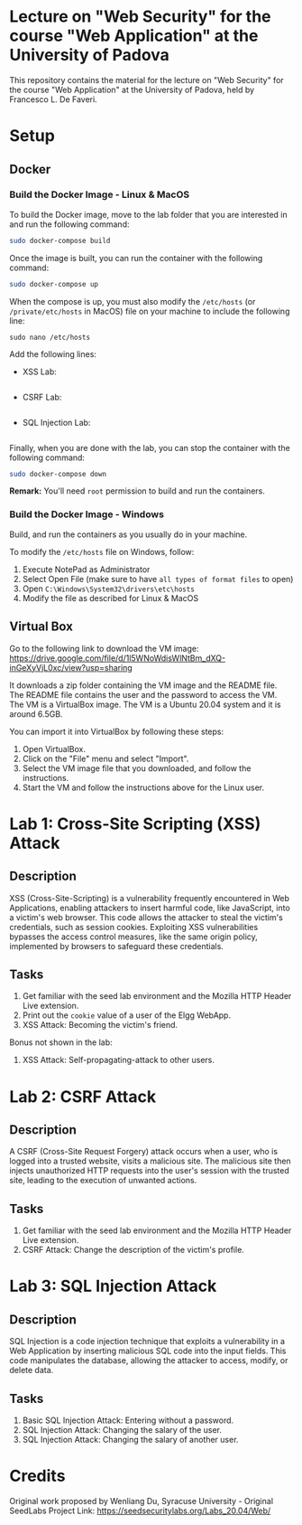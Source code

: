 # Lecture on "Web Security" for the course "Web Application" at the University of Padova

This repository contains the material for the lecture on "Web Security" for the course "Web Application" at the University of Padova, held by Francesco L. De Faveri.


# Setup

## Docker

### Build the Docker Image - Linux & MacOS
To build the Docker image, move to the lab folder that you are interested in and run the following command:
```bash
sudo docker-compose build
```

Once the image is built, you can run the container with the following command:
```bash
sudo docker-compose up
```

When the compose is up, you must also modify the `/etc/hosts` (or `/private/etc/hosts` in MacOS) file on your machine to include the following line:
```
sudo nano /etc/hosts
```
Add the following lines:
- XSS Lab:
    ```nano

    ```
- CSRF Lab:
    ```nano

    ```
- SQL Injection Lab:
    ```nano

    ```

Finally, when you are done with the lab, you can stop the container with the following command:
```bash
sudo docker-compose down
```

**Remark:** You'll need `root` permission to build and run the containers. 

### Build the Docker Image - Windows
Build, and run the containers as you usually do in your machine.

To modify the `/etc/hosts` file on Windows, follow:

1. Execute NotePad as Administrator
2. Select Open File (make sure to have `all types of format files` to open)
3. Open `C:\Windows\System32\drivers\etc\hosts`
4. Modify the file as described for Linux & MacOS



## Virtual Box
Go to the following link to download the VM image: https://drive.google.com/file/d/1l5WNoWdisWlNtBm_dXQ-inGeXyVjL0xc/view?usp=sharing

It downloads a zip folder containing the VM image and the README file. The README file contains the user and the password to access the VM.
The VM is a VirtualBox image. The VM is a Ubuntu 20.04 system and it is around 6.5GB.

You can import it into VirtualBox by following these steps:

1. Open VirtualBox.
2. Click on the "File" menu and select "Import".
3. Select the VM image file that you downloaded, and follow the instructions.
4. Start the VM and follow the instructions above for the Linux user.

# Lab 1: Cross-Site Scripting (XSS) Attack

## Description
XSS (Cross-Site-Scripting) is a vulnerability frequently encountered in Web Applications, enabling attackers to insert harmful code, like JavaScript, into a victim's web browser. This code allows the attacker to steal the victim's credentials, such as session cookies. Exploiting XSS vulnerabilities bypasses the access control measures, like the same origin policy, implemented by browsers to safeguard these credentials.

## Tasks
1. Get familiar with the seed lab environment and the Mozilla HTTP Header Live extension.
2. Print out the `cookie` value of a user of the Elgg WebApp.
3. XSS Attack: Becoming the victim's friend.

Bonus not shown in the lab:
1. XSS Attack: Self-propagating-attack to other users.

# Lab 2: CSRF Attack

## Description
A CSRF (Cross-Site Request Forgery) attack occurs when a user, who is logged into a trusted website, visits a malicious site. The malicious site then injects unauthorized HTTP requests into the user's session with the trusted site, leading to the execution of unwanted actions.

## Tasks
1. Get familiar with the seed lab environment and the Mozilla HTTP Header Live extension.
2. CSRF Attack: Change the description of the victim's profile.

# Lab 3: SQL Injection Attack

## Description
SQL Injection is a code injection technique that exploits a vulnerability in a Web Application by inserting malicious SQL code into the input fields. This code manipulates the database, allowing the attacker to access, modify, or delete data.

## Tasks
1. Basic SQL Injection Attack: Entering without a password.
2. SQL Injection Attack: Changing the salary of the user.
3. SQL Injection Attack: Changing the salary of another user.

# Credits
Original work proposed by Wenliang Du, Syracuse University - Original SeedLabs Project
Link: https://seedsecuritylabs.org/Labs_20.04/Web/

